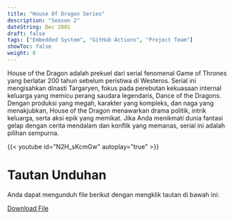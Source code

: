```yaml
---
title: "House Of Dragon Series"
description: "Season 2"
dateString: Dec 2001
draft: false
tags: ["Embedded System", "GitHub Actions", "Project Team"]
showToc: false
weight: 0
--- 
```

House of the Dragon adalah prekuel dari serial fenomenal Game of Thrones yang berlatar 200 tahun sebelum peristiwa di Westeros. Serial ini mengisahkan dinasti Targaryen, fokus pada perebutan kekuasaan internal keluarga yang memicu perang saudara legendaris, Dance of the Dragons. Dengan produksi yang megah, karakter yang kompleks, dan naga yang menakjubkan, House of the Dragon menawarkan drama politik, intrik keluarga, serta aksi epik yang memikat. Jika Anda menikmati dunia fantasi gelap dengan cerita mendalam dan konflik yang memanas, serial ini adalah pilihan sempurna.

{{< youtube id="N2H_sKcmGw" autoplay="true" >}}

# Tautan Unduhan

Anda dapat mengunduh file berikut dengan mengklik tautan di bawah ini:

<a href="https://raw.githubusercontent.com/username/repo/master/file.txt" download>Download File</a>